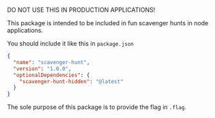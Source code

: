 DO NOT USE THIS IN PRODUCTION APPLICATIONS!

This package is intended to be included in fun scavenger hunts in node applications.

You should include it like this in `package.json`

```json
{
  "name": "scavenger-hunt",
  "version": "1.0.0",
  "optionalDependencies": {
    "scavenger-hunt-hidden": "@latest"
  }
}
```

The sole purpose of this package is to provide the flag in `.flag`.
